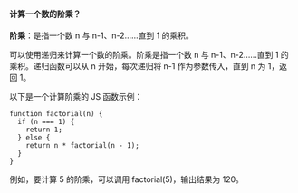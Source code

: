<!--
 * @Author: Shu Binqi
 * @Date: 2023-03-04 02:07:25
 * @LastEditors: Shu Binqi
 * @LastEditTime: 2023-03-04 21:39:31
 * @Description: 计算一个数的阶乘？
 * @Version: 1.0.0
 * @FilePath: \interviewQuestions\Demo\Algorithm\计算一个数的阶乘.md
-->

#### 计算一个数的阶乘？

**阶乘**：是指一个数 n 与 n-1、n-2……直到 1 的乘积。

可以使用递归来计算一个数的阶乘。阶乘是指一个数 n 与 n-1、n-2……直到 1 的乘积。递归函数可以从 n 开始，每次递归将 n-1 作为参数传入，直到 n 为 1，返回 1。

以下是一个计算阶乘的 JS 函数示例：

```
function factorial(n) {
  if (n === 1) {
    return 1;
  } else {
    return n * factorial(n - 1);
  }
}
```

例如，要计算 5 的阶乘，可以调用 factorial(5)，输出结果为 120。
